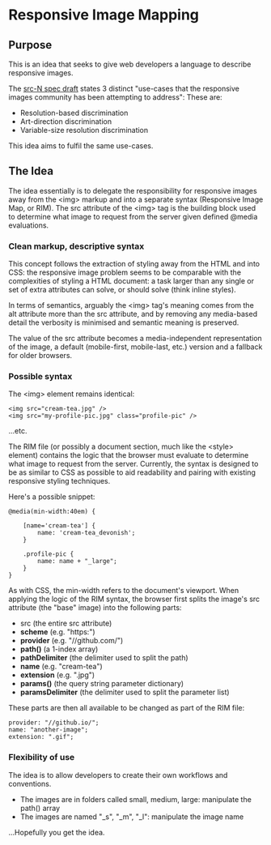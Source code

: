 # Responsive Image Mapping

## Purpose

This is an idea that seeks to give web developers a language to describe responsive images.

The [src-N spec draft](http://tabatkins.github.io/specs/respimg/Overview.html) states 3 distinct "use-cases that the responsive images community has been attempting to address":
These are:

- Resolution-based discrimination
- Art-direction discrimination
- Variable-size resolution discrimination

This idea aims to fulfil the same use-cases.

## The Idea

The idea essentially is to delegate the responsibility for responsive images away from the &lt;img&gt; markup and into a separate syntax (Responsive Image Map, or RIM). The src attribute of the &lt;img&gt; tag is the building block used to determine what image to request from the server given defined @media evaluations.

### Clean markup, descriptive syntax

This concept follows the extraction of styling away from the HTML and into CSS: the responsive image problem seems to be comparable with the complexities of styling a HTML document: a task larger than any single or set of extra attributes can solve, or should solve (think inline styles).

In terms of semantics, arguably the &lt;img&gt; tag's meaning comes from the alt attribute more than the src attribute, and by removing any media-based detail the verbosity is minimised and semantic meaning is preserved.

The value of the src attribute becomes a media-independent representation of the image, a default (mobile-first, mobile-last, etc.) version and a fallback for older browsers.

### Possible syntax

The &lt;img&gt; element remains identical:

	<img src="cream-tea.jpg" />
	<img src="my-profile-pic.jpg" class="profile-pic" />

...etc.

The RIM file (or possibly a document section, much like the &lt;style&gt; element) contains the logic that the browser must evaluate to determine what image to request from the server. Currently, the syntax is designed to be as similar to CSS as possible to aid readability and pairing with existing responsive styling techniques.

Here's a possible snippet:

	@media(min-width:40em) {

		[name='cream-tea'] {
			name: 'cream-tea_devonish';
		}

		.profile-pic {
			name: name + "_large";
		}
	}

As with CSS, the min-width refers to the document's viewport. When applying the logic of the RIM syntax, the browser first splits the image's src attribute (the "base" image) into the following parts:

- src (the entire src attribute)
- **scheme** (e.g. "https:")
- **provider** (e.g. "//github.com/")
- **path()** (a 1-index array)
- **pathDelimiter** (the delimiter used to split the path)
- **name** (e.g. "cream-tea")
- **extension** (e.g. ".jpg")
- **params()**	(the query string parameter dictionary)
- **paramsDelimiter** (the delimiter used to split the parameter list)

These parts are then all available to be changed as part of the RIM file:

	provider: "//github.io/";
	name: "another-image";
	extension: ".gif";

### Flexibility of use

The idea is to allow developers to create their own workflows and conventions.

- The images are in folders called small, medium, large: manipulate the path() array
- The images are named "_s", "_m", "_l": manipulate the image name

...Hopefully you get the idea.